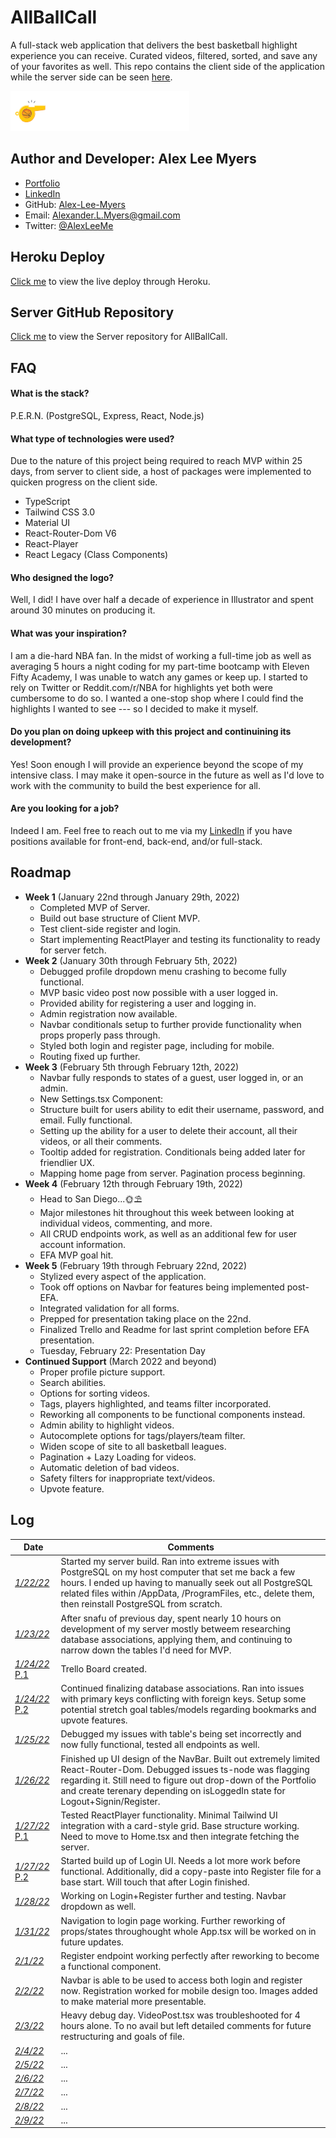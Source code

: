 
# AllBallCall

A full-stack web application that delivers the best basketball highlight experience you can receive. Curated videos, filtered, sorted, and save any of your favorites as well. This repo contains the client side of the application while the server side can be seen [here](https://github.com/Alex-Lee-Myers/AllBallCallServer).




![Logo](https://raw.githubusercontent.com/Alex-Lee-Myers/AllBallCallClient/142f52780f6baf70d168ccc10a470e8e4b03d40f/src/assets/allballcall-logo-500-white-text.svg)


## Author and Developer: Alex Lee Myers

- [Portfolio](https://alex-lee-myers.github.io/)
- [LinkedIn](https://www.linkedin.com/in/alexleemyers/)
- GitHub: [Alex-Lee-Myers](https://www.github.com/octokatherine)
- Email: Alexander.L.Myers@gmail.com
- Twitter: [@AlexLeeMe](https://twitter.com/AlexLeeMe)



## Heroku Deploy
[Click me](https://allballcall.herokuapp.com/) to view the live deploy through Heroku.


## Server GitHub Repository
[Click me](https://github.com/Alex-Lee-Myers/AllBallCallServer) to view the Server repository for AllBallCall.


## FAQ

#### What is the stack?

P.E.R.N. (PostgreSQL, Express, React, Node.js)

#### What type of technologies were used?

Due to the nature of this project being required to reach MVP within 25 days, from server to client side, a host of packages were implemented to quicken progress on the client side. 

- TypeScript
- Tailwind CSS 3.0
- Material UI
- React-Router-Dom V6
- React-Player
- React Legacy (Class Components)

#### Who designed the logo? 

Well, I did! I have over half a decade of experience in Illustrator and spent around 30 minutes on producing it.

#### What was your inspiration?

I am a die-hard NBA fan. In the midst of working a full-time job as well as averaging 5 hours a night coding for my part-time bootcamp with Eleven Fifty Academy, I was unable to watch any games or keep up. I started to rely on Twitter or Reddit.com/r/NBA for highlights yet both were cumbersome to do so. I wanted a one-stop shop where I could find the highlights I wanted to see --- so I decided to make it myself.

#### Do you plan on doing upkeep with this project and continuining its development?

Yes! Soon enough I will provide an experience beyond the scope of my intensive class. I may make it open-source in the future as well as I'd love to work with the community to build the best experience for all.

#### Are you looking for a job?

Indeed I am. Feel free to reach out to me via my [LinkedIn](https://www.linkedin.com/in/alexleemyers/) if you have positions available for front-end, back-end, and/or full-stack. 
## Roadmap

- **Week 1** (January 22nd through January 29th, 2022)
    - Completed MVP of Server.
    - Build out base structure of Client MVP.
    - Test client-side register and login.
    - Start implementing ReactPlayer and testing its functionality to ready for server fetch.
- **Week 2** (January 30th through February 5th, 2022)
    - Debugged profile dropdown menu crashing to become fully functional. 
    - MVP basic video post now possible with a user logged in.
    - Provided ability for registering a user and logging in.
    - Admin registration now available. 
    - Navbar conditionals setup to further provide functionality when props properly pass through.
    - Styled both login and register page, including for mobile.
    - Routing fixed up further.
- **Week 3** (February 5th through February 12th, 2022)
    - Navbar fully responds to states of a guest, user logged in, or an admin.
    - New Settings.tsx Component: 
    - Structure built for users ability to edit their username, password, and email. Fully functional.
    - Setting up the ability for a user to delete their account, all their videos, or all their comments.
    - Tooltip added for registration. Conditionals being added later for friendlier UX.
    - Mapping home page from server. Pagination process beginning. 
- **Week 4** (February 12th through February 19th, 2022)
    - Head to San Diego...🌞⛱
    - Major milestones hit throughout this week between looking at individual videos, commenting, and more.
    - All CRUD endpoints work, as well as an additional few for user account information.
    - EFA MVP goal hit. 
- **Week 5** (February 19th through February 22nd, 2022)
    - Stylized every aspect of the application. 
    - Took off options on Navbar for features being implemented post-EFA.
    - Integrated validation for all forms. 
    - Prepped for presentation taking place on the 22nd.
    - Finalized Trello and Readme for last sprint completion before EFA presentation.
    - Tuesday, February 22: Presentation Day
- **Continued Support** (March 2022 and beyond)
    - Proper profile picture support.
    - Search abilities.
    - Options for sorting videos.
    - Tags, players highlighted, and teams filter incorporated.
    - Reworking all components to be functional components instead.
    - Admin ability to highlight videos.
    - Autocomplete options for tags/players/team filter.
    - Widen scope of site to all basketball leagues.
    - Pagination + Lazy Loading for videos. 
    - Automatic deletion of bad videos.
    - Safety filters for inappropriate text/videos.
    - Upvote feature.
 
## Log

| Date | Comments |
| ------ | ------ |
| [*1/22/22*](https://github.com/Alex-Lee-Myers/AllBallCallServer/commit/c6422976577104e6ba0784c0e8f187999dc833a3)  | Started my server build. Ran into extreme issues with PostgreSQL on my host computer that set me back a few hours. I ended up having to manually seek out all PostgreSQL related files within /AppData, /ProgramFiles, etc., delete them, then reinstall PostgreSQL from scratch.  |
| [*1/23/22*](https://github.com/Alex-Lee-Myers/AllBallCallServer/commit/c6422976577104e6ba0784c0e8f187999dc833a3)  | After snafu of previous day, spent nearly 10 hours on development of my server mostly betweem researching database associations, applying them, and continuing to narrow down the tables I'd need for MVP.|
| [*1/24/22* P.1](https://trello.com/b/LuH1VGa7/red-badge-allballcall) | Trello Board created. |
| [*1/24/22* P.2](https://github.com/Alex-Lee-Myers/AllBallCallServer/commit/44820135ac16a0cb5b13003f28f60f6a52fa9923)  | Continued finalizing database associations. Ran into issues with primary keys conflicting with foreign keys. Setup some potential stretch goal tables/models regarding bookmarks and upvote features. |
| [*1/25/22*](https://github.com/Alex-Lee-Myers/AllBallCallServer/commit/48c58cd370d9b799d0c5c728d6087bb45a57e300)  | Debugged my issues with table's being set incorrectly and now fully functional, tested all endpoints as well. |
| [*1/26/22*](https://github.com/Alex-Lee-Myers/AllBallCallClient/commit/72652b1a362ff4f0c89385e3e03a4e8553952e94)  | Finished up UI design of the NavBar. Built out extremely limited React-Router-Dom. Debugged issues ts-node was flagging regarding it. Still need to figure out drop-down of the Portfolio and create terenary depending on isLoggedIn state for Logout+Signin/Register.  |
| [*1/27/22* P.1](https://github.com/Alex-Lee-Myers/AllBallCallClient/commit/8c84411ec2918f78133e8edc4fdb866aafffdd1b)  | Tested ReactPlayer functionality. Minimal Tailwind UI integration with a card-style grid. Base structure working. Need to move to Home.tsx and then integrate fetching the server. |
| [*1/27/22* P.2](https://github.com/Alex-Lee-Myers/AllBallCallClient/commit/142f52780f6baf70d168ccc10a470e8e4b03d40f)  | Started build up of Login UI. Needs a lot more work before functional. Additionally, did a copy-paste into Register file for a base start. Will touch that after Login finished. |
| [*1/28/22*]() | Working on Login+Register further and testing. Navbar dropdown as well. |
| [*1/31/22*](https://github.com/Alex-Lee-Myers/AllBallCallClient/commit/792d554ef0ffa7f60980cdd3bb35a95c44f392e1) | Navigation to login page working. Further reworking of props/states throughought whole App.tsx will be worked on in future updates. |
| [*2/1/22*](https://github.com/Alex-Lee-Myers/AllBallCallClient/commit/bc6519f938fc6d6f25ca0e85487f08a4011c7a3e) | Register endpoint working perfectly after reworking to become a functional component. |
| [*2/2/22*](https://github.com/Alex-Lee-Myers/AllBallCallClient/commit/81d538b667b5affacad24e1f347ded66332a3209) | Navbar is able to be used to access both login and register now. Registration worked for mobile design too. Images added to make material more presentable. |
| [*2/3/22*](https://github.com/Alex-Lee-Myers/AllBallCallClient/commit/70397e427c1d43a99d6854201df5d58bbbfef0e4) | Heavy debug day. VideoPost.tsx was troubleshooted for 4 hours alone. To no avail but left detailed comments for future restructuring and goals of file.  |
| [*2/4/22*]() | ... |
| [*2/5/22*]() | ... |
| [*2/6/22*]() | ... |
| [*2/7/22*]() | ... |
| [*2/8/22*]() | ... |
| [*2/9/22*]() | ... |

